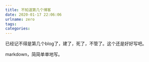 ```yaml
---
title: 不知道第几个博客
date: 2020-01-17 22:06:06
urlname: zero
tags: 
categories:
---
```


已经记不得是第几个blog了，建了，死了，不管了。这个还是好好写吧。

markdown，简简单单地写。
